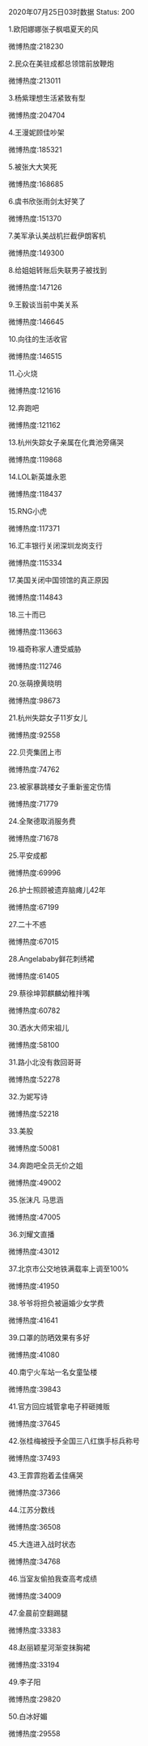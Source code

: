 2020年07月25日03时数据
Status: 200

1.欧阳娜娜张子枫唱夏天的风

微博热度:218230

2.民众在美驻成都总领馆前放鞭炮

微博热度:213011

3.杨紫理想生活紧致有型

微博热度:204704

4.王漫妮顾佳吵架

微博热度:185321

5.被张大大笑死

微博热度:168685

6.虞书欣张雨剑太好笑了

微博热度:151370

7.美军承认美战机拦截伊朗客机

微博热度:149300

8.给姐姐转账后失联男子被找到

微博热度:147126

9.王毅谈当前中美关系

微博热度:146645

10.向往的生活收官

微博热度:146515

11.心火烧

微博热度:121616

12.奔跑吧

微博热度:121162

13.杭州失踪女子亲属在化粪池旁痛哭

微博热度:119868

14.LOL新英雄永恩

微博热度:118437

15.RNG小虎

微博热度:117371

16.汇丰银行关闭深圳龙岗支行

微博热度:115334

17.美国关闭中国领馆的真正原因

微博热度:114843

18.三十而已

微博热度:113663

19.福奇称家人遭受威胁

微博热度:112746

20.张萌撩黄晓明

微博热度:98673

21.杭州失踪女子11岁女儿

微博热度:92558

22.贝壳集团上市

微博热度:74762

23.被家暴跳楼女子重新鉴定伤情

微博热度:71779

24.全聚德取消服务费

微博热度:71678

25.平安成都

微博热度:69996

26.护士照顾被遗弃脑瘫儿42年

微博热度:67199

27.二十不惑

微博热度:67015

28.Angelababy鲜花刺绣裙

微博热度:61405

29.蔡徐坤郭麒麟幼稚拌嘴

微博热度:60782

30.洒水大师宋祖儿

微博热度:58100

31.路小北没有救回哥哥

微博热度:52278

32.为妮写诗

微博热度:52218

33.美股

微博热度:50081

34.奔跑吧全员无价之姐

微博热度:49002

35.张沫凡 马思涵

微博热度:47005

36.刘耀文直播

微博热度:43012

37.北京市公交地铁满载率上调至100%

微博热度:41950

38.爷爷将担负被逼婚少女学费

微博热度:41641

39.口罩的防晒效果有多好

微博热度:41080

40.南宁火车站一名女童坠楼

微博热度:39843

41.官方回应城管拿电子秤砸摊贩

微博热度:37645

42.张桂梅被授予全国三八红旗手标兵称号

微博热度:37493

43.王霏霏抱着孟佳痛哭

微博热度:37366

44.江苏分数线

微博热度:36508

45.大连进入战时状态

微博热度:34768

46.当室友偷拍我查高考成绩

微博热度:34009

47.金晨前空翻踢腿

微博热度:33383

48.赵丽颖星河渐变抹胸裙

微博热度:33194

49.李子阳

微博热度:29820

50.白冰好媚

微博热度:29558

